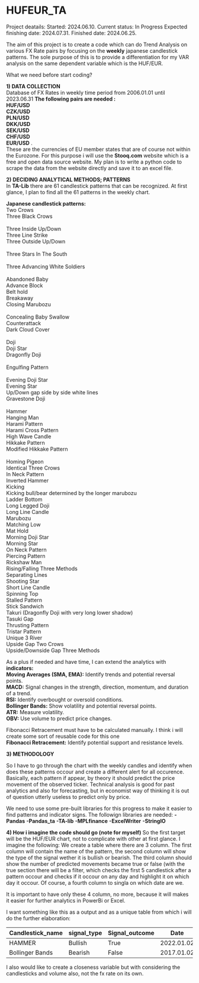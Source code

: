 # HUFEUR_TA 
Project deatails:
Started: 2024.06.10.
Current status: In Progress
Expected finishing date: 2024.07.31.
Finished date: 2024.06.25.

The aim of this project is to create a code which can do Trend Analysis on various FX Rate pairs by focusing on the **weekly** japanese candlestick patterns. 
The sole purpose of this is to provide a differentiation for my VAR analysis on the same dependent variable which is the HUF/EUR.

What we need before start coding?

**1) DATA COLLECTION**
<br> Database of FX Rates in weekly time period from 2006.01.01 until 2023.06.31
**The following pairs are needed : <br>HUF/USD	<br>CZK/USD	<br>PLN/USD	<br>DKK/USD	<br>SEK/USD	<br>CHF/USD	<br>EUR/USD**  . 
<br>These are the currencies of EU member states that are of course not within the Eurozone.
For this purpose i will use the **Stooq.com** website which is a free and open data source website. My plan is to write a python code to scrape the data from the website directly and save it to an excel file.
  
**2) DECIDING ANALYTICAL METHODS;    PATTERNS**
<br> In **TA-Lib** there are 61 candlestick patterns that can be recognized. At first glance, I plan to find all the 61 patterns in the weekly chart.

**Japanese candlestick patterns:**
<br> Two Crows
<br> Three Black Crows   
<br> Three Inside Up/Down
<br> Three Line Strike
<br> Three Outside Up/Down  
<br> Three Stars In The South   
<br> Three Advancing White Soldiers      
<br> Abandoned Baby
<br> Advance Block 
<br> Belt hold
<br> Breakaway
<br> Closing Marubozu     
<br> Concealing Baby Swallow 
<br> Counterattack
<br> Dark Cloud Cover  
<br> Doji
<br> Doji Star
<br> Dragonfly Doji   
<br> Engulfing Pattern   
<br> Evening Doji Star
<br> Evening Star
<br> Up/Down gap side by side white lines
<br> Gravestone Doji  
<br> Hammer
<br> Hanging Man
<br> Harami Pattern
<br> Harami Cross Pattern 
<br> High Wave Candle
<br> Hikkake Pattern
<br> Modified Hikkake Pattern    
<br> Homing Pigeon
<br> Identical Three Crows
<br> In Neck Pattern
<br> Inverted Hammer
<br> Kicking
<br> Kicking   bull/bear determined by the longer marubozu 
<br> Ladder Bottom
<br> Long Legged Doji
<br> Long Line Candle
<br> Marubozu
<br> Matching Low
<br> Mat Hold
<br> Morning Doji Star
<br> Morning Star
<br> On Neck Pattern
<br> Piercing Pattern
<br> Rickshaw Man
<br> Rising/Falling Three Methods
<br> Separating Lines
<br> Shooting Star
<br> Short Line Candle
<br> Spinning Top
<br> Stalled Pattern
<br> Stick Sandwich
<br> Takuri (Dragonfly Doji with very long lower shadow)
<br> Tasuki Gap
<br> Thrusting Pattern
<br> Tristar Pattern
<br> Unique 3 River
<br> Upside Gap Two Crows
<br> Upside/Downside Gap Three Methods

As a plus if needed and have time, I can extend the analytics with **indicators:**
<br>**Moving Averages (SMA, EMA):** Identify trends and potential reversal points.
<br>**MACD:** Signal changes in the strength, direction, momentum, and duration of a trend.
<br>**RSI:** Identify overbought or oversold conditions.
<br>**Bollinger Bands:** Show volatility and potential reversal points.
<br>**ATR:** Measure volatility.
<br>**OBV:** Use volume to predict price changes.

Fibonacci Retracement must have to be calculated manually. I think i will create some sort of reusable code for this one
<br>**Fibonacci Retracement:** Identify potential support and resistance levels.


**3) METHODOLOGY**

So I have to go through the chart with the weekly candles and identify when does these patterns occour and create a different alert for all occurence. Basically, each pattern if appear, by theory it should predict the price movement of the observed ticker.  Technical analysis is good for past analytics and also for forecasting, but in economist way of thinking it is out of question utterly useless to predict only by price.

We need to use some pre-built libraries for this progress to make it easier to find patterns and indicator signs.
The followign libraries are needed:
**-Pandas**
**-Pandas_ta**
**-TA-lib**
**-MPLfinance**
**-ExcelWriter**
**-StringIO**


**4) How i imagine the code should go (note for myself)**
So the first target will be the HUF/EUR chart, not to complicate with other at first glance. I imagine the following:
We create a table where there are 3 column. The first column will contain the name of the pattern, the second column will show the type of the signal wether it is bullish or bearish. The third column should show the number of predicted movements became true or false (with the true section there will be a filter, which checks the first 5 candlestick after a pattern occour and checks if it occour on any day and highlight it on which day it occour. Of course, a fourth column to singla on which date are we.

It is important to have only these 4 column, no more, because it will makes it easier for further analytics in PowerBi or Excel.

I want something like this as a output and as a unique table from which i will do the further elaboration:

| Candlestick_name          | signal_type        | Signal_outcome                | Date     |
| ------------- | ------------- | -------------       | ------------- |
| HAMMER     | Bullish       |         True      | 2022.01.02    |
| Bollinger Bands       | Bearish       |  False    | 2017.01.02    |


I also would like to create a closeness variable but with considering the candlesticks and volume also, not the fx rate on its own.
